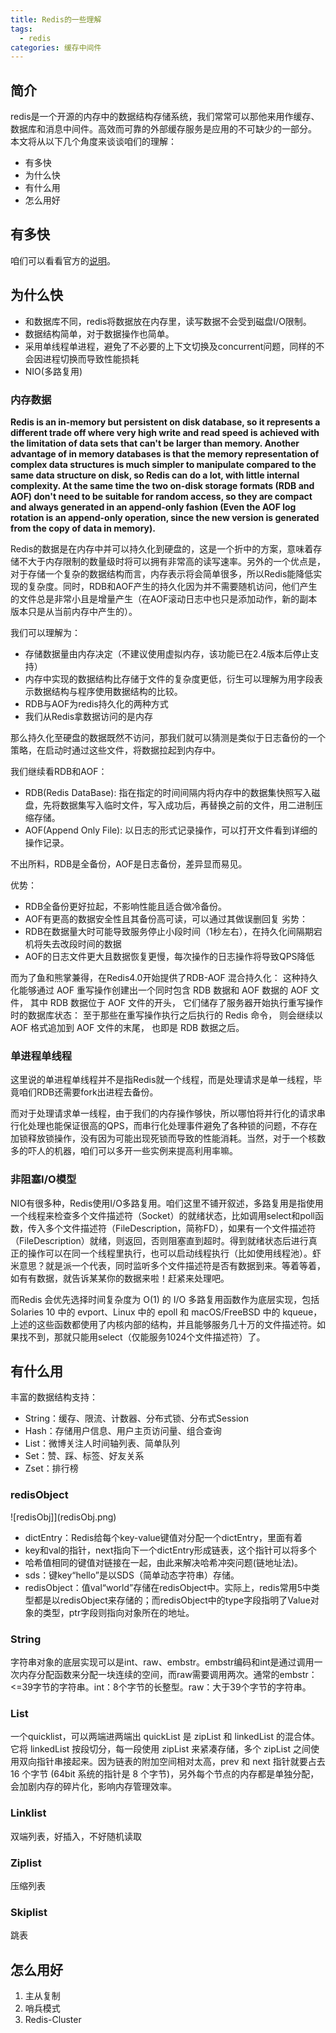 ```yaml
---
title: Redis的一些理解
tags:
  - redis
categories: 缓存中间件
---
```


## 简介
redis是一个开源的内存中的数据结构存储系统，我们常常可以那他来用作缓存、数据库和消息中间件。高效而可靠的外部缓存服务是应用的不可缺少的一部分。
本文将从以下几个角度来谈谈咱们的理解：
  * 有多快
  * 为什么快
  * 有什么用
  * 怎么用好

## 有多快
  咱们可以看看官方的[说明](https://redis.io/topics/benchmarks)。  

## 为什么快
  * 和数据库不同，redis将数据放在内存里，读写数据不会受到磁盘I/O限制。
  * 数据结构简单，对于数据操作也简单。
  * 采用单线程单进程，避免了不必要的上下文切换及concurrent问题，同样的不会因进程切换而导致性能损耗
  * NIO(多路复用)

### 内存数据
  **Redis is an in-memory but persistent on disk database, so it represents a different trade off where very high write and read speed is achieved with the limitation of data sets that can't be larger than memory. Another advantage of in memory databases is that the memory representation of complex data structures is much simpler to manipulate compared to the same data structure on disk, so Redis can do a lot, with little internal complexity. At the same time the two on-disk storage formats (RDB and AOF) don't need to be suitable for random access, so they are compact and always generated in an append-only fashion (Even the AOF log rotation is an append-only operation, since the new version is generated from the copy of data in memory).**

Redis的数据是在内存中并可以持久化到硬盘的，这是一个折中的方案，意味着存储不大于内存限制的数量级时将可以拥有非常高的读写速率。另外的一个优点是，对于存储一个复杂的数据结构而言，内存表示将会简单很多，所以Redis能降低实现的复杂度。同时，RDB和AOF产生的持久化因为并不需要随机访问，他们产生的文件总是非常小且是增量产生（在AOF滚动日志中也只是添加动作，新的副本版本只是从当前内存中产生的）。

我们可以理解为：
  * 存储数据量由内存决定（不建议使用虚拟内存，该功能已在2.4版本后停止支持）
  * 内存中实现的数据结构比存储于文件的复杂度更低，衍生可以理解为用字段表示数据结构与程序使用数据结构的比较。
  * RDB与AOF为redis持久化的两种方式
  * 我们从Redis拿数据访问的是内存

那么持久化至硬盘的数据既然不访问，那我们就可以猜测是类似于日志备份的一个策略，在启动时通过这些文件，将数据拉起到内存中。

我们继续看RDB和AOF：
  * RDB(Redis DataBase): 指在指定的时间间隔内将内存中的数据集快照写入磁盘，先将数据集写入临时文件，写入成功后，再替换之前的文件，用二进制压缩存储。
  * AOF(Append Only File): 以日志的形式记录操作，可以打开文件看到详细的操作记录。

不出所料，RDB是全备份，AOF是日志备份，差异显而易见。  

优势：
  * RDB全备份更好拉起，不影响性能且适合做冷备份。
  * AOF有更高的数据安全性且其备份高可读，可以通过其做误删回复
劣势：
  * RDB在数据量大时可能导致服务停止小段时间（1秒左右），在持久化间隔期宕机将失去改段时间的数据
  * AOF的日志文件更大且数据恢复更慢，每次操作的日志操作将导致QPS降低

而为了鱼和熊掌兼得，在Redis4.0开始提供了RDB-AOF 混合持久化： 这种持久化能够通过 AOF 重写操作创建出一个同时包含 RDB 数据和 AOF 数据的 AOF 文件， 其中 RDB 数据位于 AOF 文件的开头， 它们储存了服务器开始执行重写操作时的数据库状态： 至于那些在重写操作执行之后执行的 Redis 命令， 则会继续以 AOF 格式追加到 AOF 文件的末尾， 也即是 RDB 数据之后。

### 单进程单线程
这里说的单进程单线程并不是指Redis就一个线程，而是处理请求是单一线程，毕竟咱们RDB还需要fork出进程去备份。

而对于处理请求单一线程，由于我们的内存操作够快，所以哪怕将并行化的请求串行化处理也能保证很高的QPS，而串行化处理事件避免了各种锁的问题，不存在加锁释放锁操作，没有因为可能出现死锁而导致的性能消耗。当然，对于一个核数多的吓人的机器，咱们可以多开一些实例来提高利用率嘛。

### 非阻塞I/O模型
NIO有很多种，Redis使用I/O多路复用。咱们这里不铺开叙述，多路复用是指使用一个线程来检查多个文件描述符（Socket）的就绪状态，比如调用select和poll函数，传入多个文件描述符（FileDescription，简称FD），如果有一个文件描述符（FileDescription）就绪，则返回，否则阻塞直到超时。得到就绪状态后进行真正的操作可以在同一个线程里执行，也可以启动线程执行（比如使用线程池）。虾米意思？就是派一个代表，同时监听多个文件描述符是否有数据到来。等着等着，如有有数据，就告诉某某你的数据来啦！赶紧来处理吧。  

而Redis 会优先选择时间复杂度为 O(1) 的 I/O 多路复用函数作为底层实现，包括 Solaries 10 中的 evport、Linux 中的 epoll 和 macOS/FreeBSD 中的 kqueue，上述的这些函数都使用了内核内部的结构，并且能够服务几十万的文件描述符。如果找不到，那就只能用select（仅能服务1024个文件描述符）了。

## 有什么用
  丰富的数据结构支持：
  * String：缓存、限流、计数器、分布式锁、分布式Session
  * Hash：存储用户信息、用户主页访问量、组合查询
  * List：微博关注人时间轴列表、简单队列
  * Set：赞、踩、标签、好友关系
  * Zset：排行榜

### redisObject
  ![redisObj]](redisObj.png)
  * dictEntry：Redis给每个key-value键值对分配一个dictEntry，里面有着
  * key和val的指针，next指向下一个dictEntry形成链表，这个指针可以将多个
  * 哈希值相同的键值对链接在一起，由此来解决哈希冲突问题(链地址法)。
  * sds：键key“hello”是以SDS（简单动态字符串）存储。
  * redisObject：值val“world”存储在redisObject中。实际上，redis常用5中类型都是以redisObject来存储的；而redisObject中的type字段指明了Value对象的类型，ptr字段则指向对象所在的地址。

### String
字符串对象的底层实现可以是int、raw、embstr。embstr编码和int是通过调用一次内存分配函数来分配一块连续的空间，而raw需要调用两次。通常的embstr：<=39字节的字符串。int：8个字节的长整型。raw：大于39个字节的字符串。

### List
一个quicklist，可以两端进两端出
quickList 是 zipList 和 linkedList 的混合体。它将 linkedList 按段切分，每一段使用 zipList 来紧凑存储，多个 zipList 之间使用双向指针串接起来。因为链表的附加空间相对太高，prev 和 next 指针就要占去 16 个字节 (64bit 系统的指针是 8 个字节)，另外每个节点的内存都是单独分配，会加剧内存的碎片化，影响内存管理效率。

### Linklist
双端列表，好插入，不好随机读取

### Ziplist
压缩列表

### Skiplist
跳表

## 怎么用好
  1. 主从复制
  2. 哨兵模式
  3. Redis-Cluster